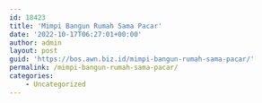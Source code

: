 ```yaml
---
id: 18423
title: 'Mimpi Bangun Rumah Sama Pacar'
date: '2022-10-17T06:27:01+00:00'
author: admin
layout: post
guid: 'https://bos.awn.biz.id/mimpi-bangun-rumah-sama-pacar/'
permalink: /mimpi-bangun-rumah-sama-pacar/
categories:
    - Uncategorized
---
```


